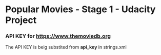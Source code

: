 # Popular Movies - Stage 1 - Udacity Project

### API KEY for https://www.themoviedb.org
The API KEY is beig substited from **api_key** in strings.xml